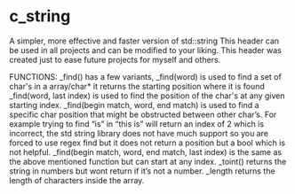 # c_string
A simpler, more effective and faster version of std::string
This header can be used in all projects and can be modified to your liking.
This header was created just to ease future projects for myself and others.

FUNCTIONS:
_find() has a few variants, _find(word) is used to find a set of char's in a array/char* it returns the starting position where it is found
_find(word, last index) is used to find the position of the char's at any given starting index.
_find(begin match, word, end match) is used to find a specific char position that might be obstructed between other char’s. For example trying to find “is” in “this is” will return an index of 2 which is incorrect, the std string library does not have much support so you are forced to use regex find but it does not return a position but a bool which is not helpful.
_find(begin match, word, end match, last index) is the same as the above mentioned function but can start at any index.
_toint() returns the string in numbers but wont return if it’s not a number.
_length returns the length of characters inside the array.
